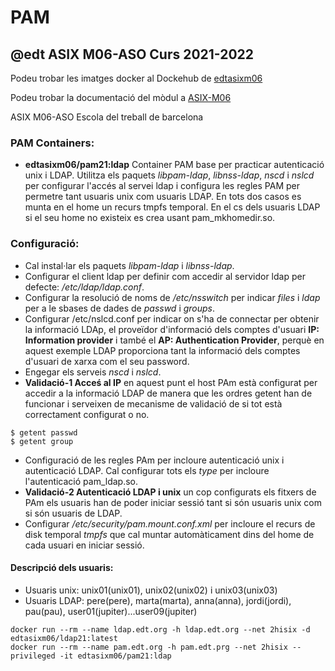 # PAM
## @edt ASIX M06-ASO Curs 2021-2022

Podeu trobar les imatges docker al Dockehub de [edtasixm06](https://hub.docker.com/u/edtasixm06/)

Podeu trobar la documentació del mòdul a [ASIX-M06](https://sites.google.com/site/asixm06edt/)

ASIX M06-ASO Escola del treball de barcelona


### PAM Containers:

 * **edtasixm06/pam21:ldap** Container PAM base per practicar autenticació unix i LDAP.
   Utilitza els paquets *libpam-ldap*, *libnss-ldap*, *nscd* i *nslcd* per configurar l'accés al servei ldap
   i configura les regles PAM per permetre tant usuaris unix com usuaris LDAP. En tots dos casos es 
   munta en el home un recurs tmpfs temporal. En el cs dels usuaris LDAP si el seu home no existeix
   es crea usant pam_mkhomedir.so.


### Configuració:

 * Cal instal·lar els paquets *libpam-ldap* i *libnss-ldap*.
 * Configurar el client ldap per definir com accedir al servidor ldap per defecte: */etc/ldap/ldap.conf*.
 * Configurar la resolució de noms de */etc/nsswitch* per indicar *files* i *ldap* per a le sbases de dades 
   de *passwd* i *groups*. 
 * Configurar /etc/nslcd.conf per indicar on s'ha de connectar per obtenir la informació LDAp, el proveïdor
   d'informació dels comptes d'usuari **IP: Information provider** i també el **AP: Authentication Provider**,
   perquè en aquest exemple LDAP proporciona tant la informació dels comptes d'usuari de xarxa com el seu password.
 * Engegar els serveis *nscd* i *nslcd*.
 * **Validació-1 Acceś al IP** en aquest punt el host PAm està configurat per accedir a la informació LDAP de 
   manera que les ordres getent han de funcionar i serveixen de mecanisme de validació de si tot està correctament
    configurat o no.

```
$ getent passwd
$ getent group
```

 * Configuració de les regles PAm per incloure autenticació unix i autenticació LDAP. Cal configurar tots 
   els *type* per incloure l'autenticació pam_ldap.so.
 * **Validació-2 Autenticació LDAP i unix** un cop configurats els fitxers de PAm els usuaris han de poder 
   iniciar sessió tant si són usuaris unix com si són usuaris de LDAP.
 * Configurar */etc/security/pam.mount.conf.xml* per incloure el recurs de disk temporal *tmpfs* que cal muntar
   automàticament dins del home de cada usuari en iniciar sessió.


#### Descripció dels usuaris:

 * Usuaris unix: unix01(unix01), unix02(unix02)  i unix03(unix03)
 * Usuaris LDAP: pere(pere), marta(marta), anna(anna), jordi(jordi), pau(pau), user01(jupiter)...user09(jupiter)


``` 
docker run --rm --name ldap.edt.org -h ldap.edt.org --net 2hisix -d edtasixm06/ldap21:latest
docker run --rm --name pam.edt.org -h pam.edt.prg --net 2hisix --privileged -it edtasixm06/pam21:ldap
```
